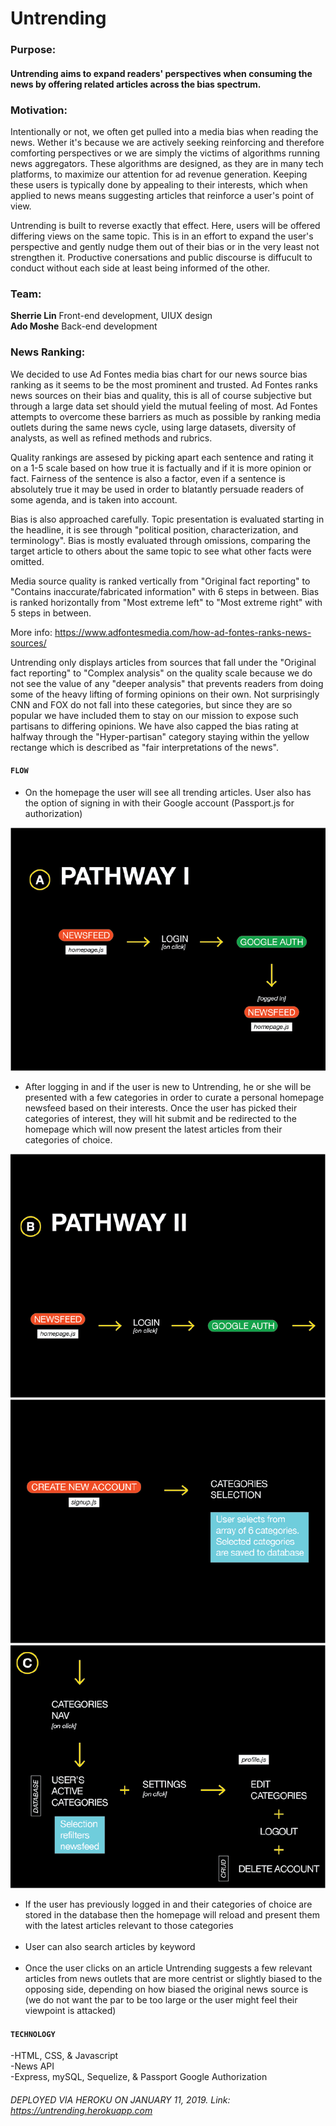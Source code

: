 
# Untrending

### Purpose:

#### Untrending aims to expand readers' perspectives when consuming the news by offering related articles across the bias spectrum.

### Motivation: 

Intentionally or not, we often get pulled into a media bias when reading the news. Wether it's because we are actively seeking reinforcing and therefore comforting perspectives or we are simply the victims of algorithms running news aggregators. These algorithms are designed, as they are in many tech platforms, to maximize our attention for ad revenue generation. Keeping these users is typically done by appealing to their interests, which when applied to news means suggesting articles that reinforce a user's point of view. 

Untrending is built to reverse exactly that effect. Here, users will be offered differing views on the same topic. This is in an effort to expand the user's perspective and gently nudge them out of their bias or in the very least not strengthen it. Productive conersations and public discourse is diffucult to conduct without each side at least being informed of the other.

### Team:

**Sherrie Lin** Front-end development, UIUX design
<br>
**Ado Moshe** Back-end development

### News Ranking:

We decided to use Ad Fontes media bias chart for our news source bias ranking as it seems to be the most prominent and trusted. Ad Fontes ranks news sources on their bias and quality, this is all of course subjective but through a large data set should yield the mutual feeling of most. Ad Fontes attempts to overcome these barriers as much as possible by ranking media outlets during the same news cycle, using large datasets, diversity of analysts, as well as refined methods and rubrics.

Quality rankings are assesed by picking apart each sentence and rating it on a 1-5 scale based on how true it is factually and if it is more opinion or fact. Fairness of the sentence is also a factor, even if a sentence is absolutely true it may be used in order to blatantly persuade readers of some agenda, and is taken into account.

Bias is also approached carefully. Topic presentation is evaluated starting in the headline, it is see through "political position, characterization, and terminology". Bias is mostly evaluated through omissions, comparing the target article to others about the same topic to see what other facts were omitted.

Media source quality is ranked vertically from "Original fact reporting" to "Contains inaccurate/fabricated information" with 6 steps in between. Bias is ranked horizontally from "Most extreme left" to "Most extreme right" with 5 steps in between.

More info: https://www.adfontesmedia.com/how-ad-fontes-ranks-news-sources/

Untrending only displays articles from sources that fall under the "Original fact reporting" to "Complex analysis" on the quality scale because we do not see the value of any "deeper analysis" that prevents readers from doing some of the heavy lifting of forming opinions on their own. Not surprisingly CNN and FOX do not fall into these categories, but since they are so popular we have included them to stay on our mission to expose such partisans to differing opinions. We have also capped the bias rating at halfway through the "Hyper-partisan" category staying within the yellow rectange which is described as "fair interpretations of the news".


#### `FLOW`
<ul>
<li>On the homepage the user will see all trending articles. User also has the option of signing in with their Google account (Passport.js for authorization)</li>
</ul>

![Flow 1](public/assets/rmflow1.png)

<ul>
<li> After logging in and if the user is new to Untrending, he or she will be presented with a few categories in order to curate a personal homepage newsfeed based on their interests. Once the user has picked their categories of interest, they will hit submit and be redirected to the homepage which will now present the latest articles from their categories of choice.</li>
</ul>

![Flow 2](public/assets/rmflow2.png)
![Flow 3](public/assets/rmflow3.png)
![Flow 4](public/assets/rmflow4.png)

<ul>
<li>If the user has previously logged in and their categories of choice are stored in the database then the homepage will reload and present them with the latest articles relevant to those categories</li>
<br>
<li>User can also search articles by keyword</li>
<br>
<li>Once the user clicks on an article Untrending suggests a few relevant articles from news outlets that are more centrist or slightly biased to the opposing side, depending on how biased the original news source is (we do not want the par to be too large or the user might feel their viewpoint is attacked)</li>
</ul>

#### `TECHNOLOGY`

-HTML, CSS, & Javascript<br/>
-News API<br/>
-Express, mySQL, Sequelize, & Passport Google Authorization

###### DEPLOYED VIA HEROKU ON JANUARY 11, 2019. Link: https://untrending.herokuapp.com






